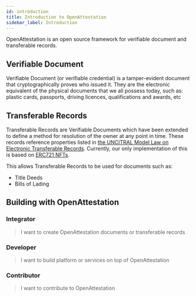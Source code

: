 ```yaml
---
id: introduction
title: Introduction to OpenAttestation
sidebar_label: Introduction
---
```


OpenAttestation is an open source framework for verifiable document and transferable records.

## Verifiable Document

Verifiable Document (or verifiable credential) is a tamper-evident document that cryptographically proves who issued it. They are the electronic equivalent of the physical documents that we all possess today, such as: plastic cards, passports, driving licences, qualifications and awards, etc

## Transferable Records

Transferable Records are Verifiable Documents which have been extended to define a method for resolution of the owner at any point in time. These records reference properties listed in [the UNCITRAL Model Law on Electronic Transferable Records](https://uncitral.un.org/en/texts/ecommerce/modellaw/electronic_transferable_records). Currently, our only implementation of this is based on [ERC721 NFTs](https://eips.ethereum.org/EIPS/eip-721).

This allows Transferable Records to be used for documents such as:

- Title Deeds
- Bills of Lading

## Building with OpenAttestation

### Integrator

> I want to create OpenAttestation documents or transferable records

### Developer

> I want to build platform or services on top of OpenAttestation

### Contributor

> I want to contribute to OpenAttestation
